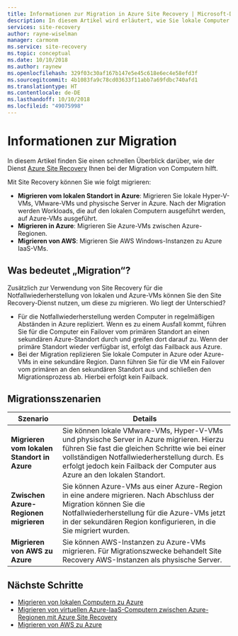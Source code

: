 ```yaml
---
title: Informationen zur Migration in Azure Site Recovery | Microsoft-Dokumentation
description: In diesem Artikel wird erläutert, wie Sie lokale Computer und Azure-VMs mithilfe des Azure Site Recovery-Diensts migrieren.
services: site-recovery
author: rayne-wiselman
manager: carmonm
ms.service: site-recovery
ms.topic: conceptual
ms.date: 10/10/2018
ms.author: raynew
ms.openlocfilehash: 329f03c30af167b147e5e45c618e6ec4e58efd3f
ms.sourcegitcommit: 4b1083fa9c78cd03633f11abb7a69fdbc740afd1
ms.translationtype: HT
ms.contentlocale: de-DE
ms.lasthandoff: 10/10/2018
ms.locfileid: "49075998"
---
```

# <a name="about-migration"></a>Informationen zur Migration

In diesem Artikel finden Sie einen schnellen Überblick darüber, wie der Dienst [Azure Site Recovery](site-recovery-overview.md) Ihnen bei der Migration von Computern hilft. 

Mit Site Recovery können Sie wie folgt migrieren:

- **Migrieren vom lokalen Standort in Azure**: Migrieren Sie lokale Hyper-V-VMs, VMware-VMs und physische Server in Azure. Nach der Migration werden Workloads, die auf den lokalen Computern ausgeführt werden, auf Azure-VMs ausgeführt. 
- **Migrieren in Azure**: Migrieren Sie Azure-VMs zwischen Azure-Regionen. 
- **Migrieren von AWS**: Migrieren Sie AWS Windows-Instanzen zu Azure IaaS-VMs. 


## <a name="what-do-we-mean-by-migration"></a>Was bedeutet „Migration“?

Zusätzlich zur Verwendung von Site Recovery für die Notfallwiederherstellung von lokalen und Azure-VMs können Sie den Site Recovery-Dienst nutzen, um diese zu migrieren. Wo liegt der Unterschied?

- Für die Notfallwiederherstellung werden Computer in regelmäßigen Abständen in Azure repliziert. Wenn es zu einem Ausfall kommt, führen Sie für die Computer ein Failover vom primären Standort an einen sekundären Azure-Standort durch und greifen dort darauf zu. Wenn der primäre Standort wieder verfügbar ist, erfolgt das Failback aus Azure.
- Bei der Migration replizieren Sie lokale Computer in Azure oder Azure-VMs in eine sekundäre Region. Dann führen Sie für die VM ein Failover vom primären an den sekundären Standort aus und schließen den Migrationsprozess ab. Hierbei erfolgt kein Failback.  


## <a name="migration-scenarios"></a>Migrationsszenarien

**Szenario** | **Details**
--- | ---
**Migrieren vom lokalen Standort in Azure** | Sie können lokale VMware-VMs, Hyper-V-VMs und physische Server in Azure migrieren. Hierzu führen Sie fast die gleichen Schritte wie bei einer vollständigen Notfallwiederherstellung durch. Es erfolgt jedoch kein Failback der Computer aus Azure an den lokalen Standort.
**Zwischen Azure-Regionen migrieren** | Sie können Azure-VMs aus einer Azure-Region in eine andere migrieren. Nach Abschluss der Migration können Sie die Notfallwiederherstellung für die Azure-VMs jetzt in der sekundären Region konfigurieren, in die Sie migriert wurden.
**Migrieren von AWS zu Azure** | Sie können AWS-Instanzen zu Azure-VMs migrieren. Für Migrationszwecke behandelt Site Recovery AWS-Instanzen als physische Server. 

## <a name="next-steps"></a>Nächste Schritte

- [Migrieren von lokalen Computern zu Azure](migrate-tutorial-on-premises-azure.md)
- [Migrieren von virtuellen Azure-IaaS-Computern zwischen Azure-Regionen mit Azure Site Recovery](azure-to-azure-tutorial-migrate.md)
- [Migrieren von AWS zu Azure](migrate-tutorial-aws-azure.md)
